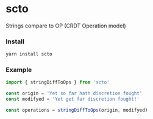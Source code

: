 # scto
Strings compare to OP (CRDT Operation model)

### Install

```bash
yarn install scto
```

### Example

```js
import { stringDiffToOps } from 'scto'

const origin = 'Yet so far hath discretion fought'
const modifyed = 'Yet get far discretion fought!'

const operations = stringDiffToOps(origin, modifyed)
```
